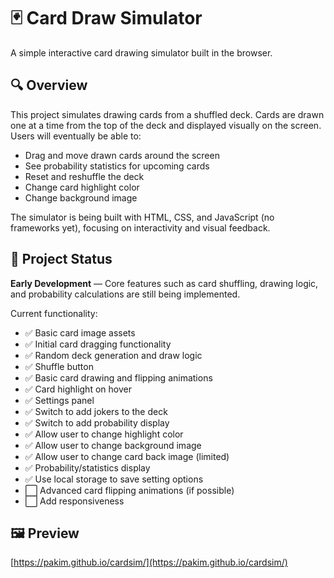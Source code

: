 # 🃏 Card Draw Simulator

A simple interactive card drawing simulator built in the browser.

## 🔍 Overview

This project simulates drawing cards from a shuffled deck. Cards are drawn one at a time from the top of the deck and displayed visually on the screen. Users will eventually be able to:

- Drag and move drawn cards around the screen
- See probability statistics for upcoming cards
- Reset and reshuffle the deck
- Change card highlight color
- Change background image

The simulator is being built with HTML, CSS, and JavaScript (no frameworks yet), focusing on interactivity and visual feedback.

## 🚧 Project Status

**Early Development** — Core features such as card shuffling, drawing logic, and probability calculations are still being implemented.

Current functionality:
- ✅ Basic card image assets
- ✅ Initial card dragging functionality
- ✅ Random deck generation and draw logic
- ✅ Shuffle button
- ✅ Basic card drawing and flipping animations
- ✅ Card highlight on hover
- ✅ Settings panel
- ✅ Switch to add jokers to the deck
- ✅ Switch to add probability display
- ✅ Allow user to change highlight color
- ✅ Allow user to change background image
- ✅ Allow user to change card back image (limited)
- ✅ Probability/statistics display
- ✅ Use local storage to save setting options
- ⬜ Advanced card flipping animations (if possible)
- ⬜ Add responsiveness

## 🖼️ Preview

[https://pakim.github.io/cardsim/](https://pakim.github.io/cardsim/)


